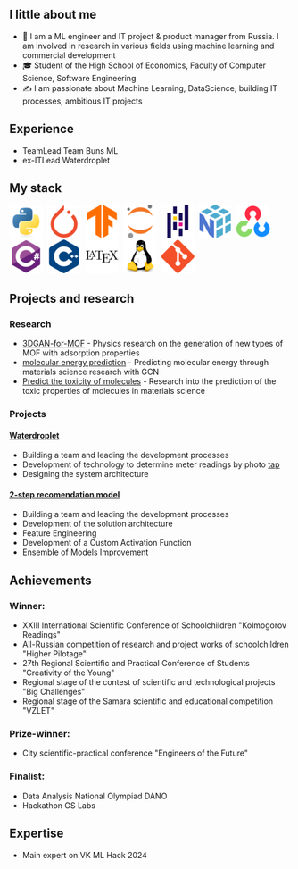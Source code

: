 ## I little about me

- 🔭 I am a ML engineer and IT project & product manager from Russia. I am involved in research in various fields using machine learning and commercial development
- 🎓 Student of the High School of Economics, Faculty of Computer Science, Software Engineering 
- ✍️ I am passionate about Machine Learning, DataScience, building IT processes, ambitious IT projects

## Experience

- TeamLead Team Buns ML
- ex-ITLead Waterdroplet

## My stack
<div>
  <img src="https://github.com/devicons/devicon/blob/master/icons/python/python-original.svg" title="python" alt="python" width="60" height="60"/>&nbsp;
  <img src="https://github.com/devicons/devicon/blob/master/icons/pytorch/pytorch-original.svg" title="pytorch" alt="pytorch" width="60" height="60"/>&nbsp;
  <img src="https://github.com/devicons/devicon/blob/master/icons/tensorflow/tensorflow-original.svg" title="tensorflow" alt="tensorflow" width="60" height="60"/>&nbsp
  <img src="https://github.com/devicons/devicon/blob/master/icons/jupyter/jupyter-original.svg" title="jupyter" alt="jupyter" width="60" height="60"/>&nbsp
  <img src="https://github.com/devicons/devicon/blob/master/icons/pandas/pandas-original.svg" title="pandas" alt="pandas" width="60" height="60"/>&nbsp
  <img src="https://github.com/devicons/devicon/blob/master/icons/numpy/numpy-original.svg" title="numpy" alt="numpy" width="60" height="60"/>&nbsp
  <img src="https://github.com/devicons/devicon/blob/master/icons/opencv/opencv-original.svg" title="opencv" alt="opencv" width="60" height="60"/>&nbsp
  <img src="https://github.com/devicons/devicon/blob/master/icons/csharp/csharp-original.svg" title="csharp" alt="csharp" width="60" height="60"/>&nbsp;
  <img src="https://github.com/devicons/devicon/blob/master/icons/cplusplus/cplusplus-plain.svg" title="cplusplus" alt="cplusplus" width="60" height="60"/>&nbsp
  <img src="https://github.com/devicons/devicon/blob/master/icons/latex/latex-original.svg" title="latex" alt="latex" width="60" height="60"/>&nbsp
  <img src="https://github.com/devicons/devicon/blob/master/icons/linux/linux-original.svg" title="linux" alt="linux" width="60" height="60"/>&nbsp
  <img src="https://github.com/devicons/devicon/blob/master/icons/git/git-original.svg" title="git" alt="git" width="60" height="60"/>&nbsp
</div>

## Projects and research

### Research
 - [3DGAN-for-MOF](https://github.com/Gruz2520/3DGAN-for-MOF) - Physics research on the generation of new types of MOF with adsorption properties
 - [molecular energy prediction](https://github.com/Gruz2520/predict_energy_of_mols) - Predicting molecular energy through materials science research with GCN
 - [Predict the toxicity of molecules](https://github.com/Gruz2520/predict_toxic_mol) - Research into the prediction of the toxic properties of molecules in materials science
### Projects 
#### [Waterdroplet](https://github.com/Gruz2520/waterdroplet)
- Building a team and leading the development processes
- Development of technology to determine meter readings by photo [tap](https://github.com/Gruz2520/waterdroplet/tree/main/api_ml)
- Designing the system architecture
#### [2-step recomendation model](https://github.com/Gruz2520/rec_system_2stepCatboost)
- Building a team and leading the development processes
- Development of the solution architecture
- Feature Engineering
- Development of a Custom Activation Function
- Ensemble of Models Improvement


## Achievements
### Winner:
 - XXIII International Scientific Conference of Schoolchildren "Kolmogorov Readings"
 - All-Russian competition of research and project works of schoolchildren "Higher Pilotage"
 - 27th Regional Scientific and Practical Conference of Students "Creativity of the Young"
 - Regional stage of the contest of scientific and technological projects "Big Challenges"
 - Regional stage of the Samara scientific and educational competition "VZLET"
### Prize-winner:
 - City scientific-practical conference "Engineers of the Future" 
### Finalist:
 - Data Analysis National Olympiad DANO
 - Hackathon GS Labs


## Expertise
- Main expert on VK ML Hack 2024

<!--
**Gruz2520/Gruz2520** is a ✨ _special_ ✨ repository because its `README.md` (this file) appears on your GitHub profile.

Here are some ideas to get you started:

- 🔭 I’m currently working on ...
- 🌱 I’m currently learning ...
- 👯 I’m looking to collaborate on ...
- 🤔 I’m looking for help with ...
- 💬 Ask me about ...
- 📫 How to reach me: ...
- 😄 Pronouns: ...
- ⚡ Fun fact: ...
-->
